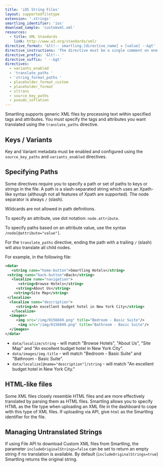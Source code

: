 ```yaml
---
title: 'iOS String Files'
layout: supportedfiletype
extension: '.strings'
smartling_identifier: 'ios'
download_sample: 'customxml.xml'
resources: 
  - title: XML Standards
    link: http://www.w3.org/standards/xml/
directive_format: '&lt!-- smartling.[directive_name] = [value] --&gt'
directive_instructions: 'The directive must be a single comment on one line, and there should not be any inline trailing symbols after the directive.  Directives apply to all strings that follow them. Directives can be changed throughout the file'
directive_prefix: '&lt!-- '
directive_suffix: ' --&gt'
directives:
  - variants_enabled
  - 'translate_paths '
  - 'string_format_paths '
  - placeholder_format_custom
  - placeholder_format
  - sltrans
  - source_key_paths
  - pseudo_inflation
---
```


Smartling supports generic XML files by processing text within specified tags and attributes. You must specify the tags and attributes you want translated using the `translate_paths` directive.

## Keys / Variants

Key and Variant metadata must be enabled and configured using the `source_key_paths` and `variants_enabled` directives.

## Specifying Paths

Some directives require you to specify a path or set of paths to keys or strings in the file. A path is a slash-separated string which uses an Xpath-like syntax (although not all features of Xpath are supported). The node separator is always `/` (slash).

Wildcards are not allowed in path definitions.

To specify an attribute, use dot notation: `node.attribute`.

To specify paths based on an attribute value, use the syntax `/node[@attribute="value"]`.

For the `translate_paths` directive, ending the path with a trailing `/` (slash) will also translate all child nodes.

For example, in the following file:

~~~xml
<data>
   <string name="home-button">Smartling Hotels</string>
 <string name="back-button">Back</string>
   <localize name="navigation">
      <string>Browse Hotels</string>
     <string>About Us</string>
    <string>Site Map</string>
 </localize>
  <localize name="description">
     <string>An excellent budget hotel in New York City</string>
   </localize>
  <images>
     <img src="/img/0156849.png" title="Bedroom - Basic Suite"/>
      <img src="/img/0156849.png" title="Bathroom - Basic Suite"/>
  </images>
</data>
~~~

*   `data/localize/string` - will match "Browse Hotels", "About Us", "Site Map" and "An excellent budget hotel in New York City".
*   `data/images/img.title` - will match "Bedroom - Basic Suite" and "Bathroom - Basic Suite".
*   `data/localize[@name="description"]/string` - will match "An excellent budget hotel in New York City."

## HTML-like files

Some XML files closely resemble HTML files and are more effectively translated by parsing them as HTML files. Smartling allows you to specify HTML as the file type when uploading an XML file in the dashboard to cope with this type of XML files. If uploading via API, give `html` as the Smartling identifier for the file.

## Managing Untranslated Strings

If using File API to download Custom XML files from Smartling, the parameter `includeOriginalStrings=false` can be set to return an empty string if no translation is available. By default (`includeOriginalStrings=true`) Smartling returns the original string.